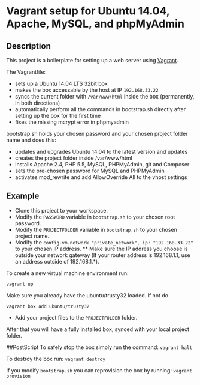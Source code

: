 # Vagrant setup for Ubuntu 14.04, Apache, MySQL, and phpMyAdmin

## Description
This project is a boilerplate for setting up a web server using [Vagrant](http://www.vagrantup.com). 

The Vagrantfile:
* sets up a Ubuntu 14.04 LTS 32bit box
* makes the box accessable by the host at IP ```192.168.33.22```
* syncs the current folder with ```/var/www/html``` inside the box (permanently, in both directions)
* automatically perform all the commands in bootstrap.sh directly after setting up the box for the first time
* fixes the missing mcrypt error in phpmyadmin

bootstrap.sh holds your chosen password and your chosen project folder name and does this:

* updates and upgrades Ubuntu 14.04 to the latest version and updates
* creates the project folder inside /var/www/html
* installs Apache 2.4, PHP 5.5, MySQL, PHPMyAdmin, git and Composer
* sets the pre-chosen password for MySQL and PHPMyAdmin
* activates mod_rewrite and add AllowOverride All to the vhost settings

## Example
* Clone this project to your workspace. 
* Modify the ```PASSWORD``` variable in ```bootstrap.sh``` to your chosen root password. 
* Modify the ```PROJECTFOLDER``` variable in ```bootstrap.sh``` to your chosen project name. 
* Modify the ```config.vm.network "private_network", ip: "192.168.33.22"``` to your chosen IP address.
** Make sure the IP address you choose is outside your network gateway (If your router address is 192.168.1.1, use an address outside of 192.168.1.*).

To create a new virtual machine environment run:
```
vagrant up
```

Make sure you already have the ubuntu/trusty32 loaded.  If not do
```
vagrant box add ubuntu/trusty32
```
* Add your project files to the ```PROJECTFOLDER``` folder.

After that you will have a fully installed box, synced with your local project folder.

##PostScript
To safely stop the box simply run the command:
```vagrant halt```

To destroy the box run:
```vagrant destroy```

If you modify ```bootstrap.sh``` you can reprovision the box by running:
```vagrant provision```